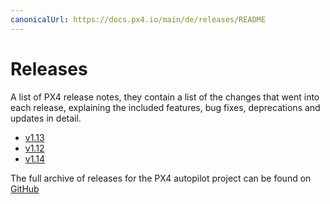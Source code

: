 ```yaml
---
canonicalUrl: https://docs.px4.io/main/de/releases/README
---
```


# Releases

A list of PX4 release notes, they contain a list of the changes that went into each release, explaining the included features, bug fixes, deprecations and updates in detail.

- [v1.13](../releases/1.13.md)
- [v1.12](../releases/1.12.md)
- [v1.14](../releases/1.14.md)

The full archive of releases for the PX4 autopilot project can be found on [GitHub](https://github.com/PX4/PX4-Autopilot/releases)
